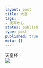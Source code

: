 ```yaml
---
layout: post
title: 大宮
tags:
- 携帯から
status: publish
type: post
published: true
meta: {}
---
```

<div class="caption">天皇杯
</div>
<div class="photo"><img src="http://wo.skr.jp/images/uploads/blog-photo-1130994582.34-0.jpg" /></div>
